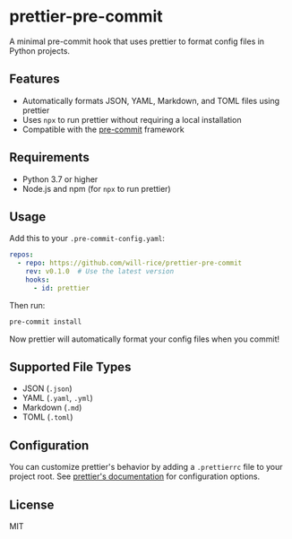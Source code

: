 # prettier-pre-commit

A minimal pre-commit hook that uses prettier to format config files in Python projects.

## Features

- Automatically formats JSON, YAML, Markdown, and TOML files using prettier
- Uses `npx` to run prettier without requiring a local installation
- Compatible with the [pre-commit](https://pre-commit.com/) framework

## Requirements

- Python 3.7 or higher
- Node.js and npm (for `npx` to run prettier)

## Usage

Add this to your `.pre-commit-config.yaml`:

```yaml
repos:
  - repo: https://github.com/will-rice/prettier-pre-commit
    rev: v0.1.0  # Use the latest version
    hooks:
      - id: prettier
```

Then run:

```bash
pre-commit install
```

Now prettier will automatically format your config files when you commit!

## Supported File Types

- JSON (`.json`)
- YAML (`.yaml`, `.yml`)
- Markdown (`.md`)
- TOML (`.toml`)

## Configuration

You can customize prettier's behavior by adding a `.prettierrc` file to your project root. See [prettier's documentation](https://prettier.io/docs/en/configuration.html) for configuration options.

## License

MIT
